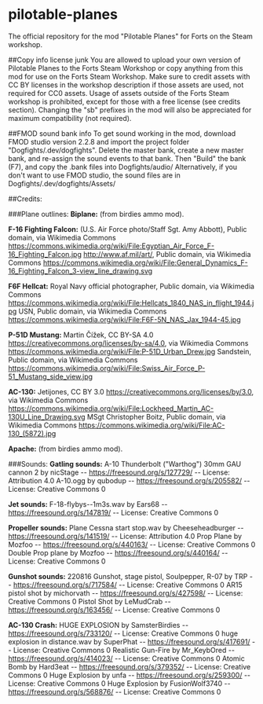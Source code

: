 # pilotable-planes
 The official repository for the mod "Pilotable Planes" for Forts on the Steam workshop.


##Copy info license junk
You are allowed to upload your own version of Pilotable Planes to the Forts Steam Workshop or copy anything from this mod for use on the Forts Steam Workshop.
Make sure to credit assets with CC BY licenses in the workshop description if those assets are used, not required for CC0 assets.
Usage of assets outside of the Forts Steam workshop is prohibited, except for those with a free license (see credits section).
Changing the "sb" prefixes in the mod will also be appreciated for maximum compatibility (not required).

##FMOD sound bank info
To get sound working in the mod, download FMOD studio version 2.2.8 and import the project folder "Dogfights/.dev/dogfights".
Delete the master bank, create a new master bank, and re-assign the sound events to that bank.
Then "Build" the bank (F7), and copy the .bank files into Dogfights/audio/
Alternatively, if you don't want to use FMOD studio, the sound files are in Dogfights/.dev/dogfights/Assets/

##Credits:

###Plane outlines:
**Biplane:** (from birdies ammo mod).

**F-16 Fighting Falcon:** (U.S. Air Force photo/Staff Sgt. Amy Abbott), Public domain, via Wikimedia Commons https://commons.wikimedia.org/wiki/File:Egyptian_Air_Force_F-16_Fighting_Falcon.jpg
http://www.af.mil/art/, Public domain, via Wikimedia Commons https://commons.wikimedia.org/wiki/File:General_Dynamics_F-16_Fighting_Falcon_3-view_line_drawing.svg

**F6F Hellcat:** Royal Navy official photographer, Public domain, via Wikimedia Commons https://commons.wikimedia.org/wiki/File:Hellcats_1840_NAS_in_flight_1944.jpg
USN, Public domain, via Wikimedia Commons https://commons.wikimedia.org/wiki/File:F6F-5N_NAS_Jax_1944-45.jpg

**P-51D Mustang:** Martin Čížek, CC BY-SA 4.0 <https://creativecommons.org/licenses/by-sa/4.0>, via Wikimedia Commons https://commons.wikimedia.org/wiki/File:P-51D_Urban_Drew.jpg
Sandstein, Public domain, via Wikimedia Commons https://commons.wikimedia.org/wiki/File:Swiss_Air_Force_P-51_Mustang_side_view.jpg

**AC-130:** Jetijones, CC BY 3.0 <https://creativecommons.org/licenses/by/3.0>, via Wikimedia Commons https://commons.wikimedia.org/wiki/File:Lockheed_Martin_AC-130U_Line_Drawing.svg
MSgt Christopher Boitz, Public domain, via Wikimedia Commons https://commons.wikimedia.org/wiki/File:AC-130_(5872).jpg

**Apache:** (from birdies ammo mod).

###Sounds:
**Gatling sounds:** A-10 Thunderbolt ("Warthog") 30mm GAU cannon 2 by nicStage -- https://freesound.org/s/127729/ -- License: Attribution 4.0
A-10.ogg by qubodup -- https://freesound.org/s/205582/ -- License: Creative Commons 0

**Jet sounds:** F-18-flybys--1m3s.wav by Ears68 -- https://freesound.org/s/147819/ -- License: Creative Commons 0

**Propeller sounds:** Plane Cessna start stop.wav by Cheeseheadburger -- https://freesound.org/s/141519/ -- License: Attribution 4.0
Prop Plane by Mozfoo -- https://freesound.org/s/440163/ -- License: Creative Commons 0
Double Prop plane by Mozfoo -- https://freesound.org/s/440164/ -- License: Creative Commons 0

**Gunshot sounds:** 220816 Gunshot, stage pistol, Soulpepper, R-07 by TRP -- https://freesound.org/s/717584/ -- License: Creative Commons 0
AR15 pistol shot by michorvath -- https://freesound.org/s/427598/ -- License: Creative Commons 0
Pistol Shot by LeMudCrab -- https://freesound.org/s/163456/ -- License: Creative Commons 0

**AC-130 Crash:** HUGE EXPLOSION by SamsterBirdies -- https://freesound.org/s/733120/ -- License: Creative Commons 0
huge explosion in distance.wav by SuperPhat -- https://freesound.org/s/417691/ -- License: Creative Commons 0
Realistic Gun-Fire by Mr_KeybOred -- https://freesound.org/s/414023/ -- License: Creative Commons 0
Atomic Bomb by Hard3eat -- https://freesound.org/s/379352/ -- License: Creative Commons 0
Huge Explosion by unfa -- https://freesound.org/s/259300/ -- License: Creative Commons 0
Huge Explosion by FusionWolf3740 -- https://freesound.org/s/568876/ -- License: Creative Commons 0
